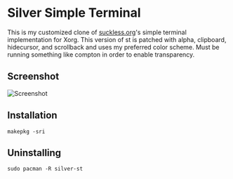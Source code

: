 # Silver Simple Terminal
This is my customized clone of [suckless.org](https://suckless.org)'s simple terminal implementation for Xorg.
This version of st is patched with alpha, clipboard, hidecursor, and
scrollback and uses my preferred color scheme. Must be running something like
compton in order to enable transparency.

## Screenshot
![Screenshot](https://raw.github.com/ZmanSilver/silver-st/master/screen.png)

## Installation

	makepkg -sri

## Uninstalling

	sudo pacman -R silver-st
